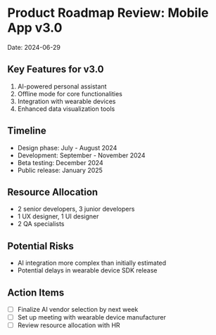 # Product Roadmap Review: Mobile App v3.0

Date: 2024-06-29

## Key Features for v3.0
1. AI-powered personal assistant
2. Offline mode for core functionalities
3. Integration with wearable devices
4. Enhanced data visualization tools

## Timeline
- Design phase: July - August 2024
- Development: September - November 2024
- Beta testing: December 2024
- Public release: January 2025

## Resource Allocation
- 2 senior developers, 3 junior developers
- 1 UX designer, 1 UI designer
- 2 QA specialists

## Potential Risks
- AI integration more complex than initially estimated
- Potential delays in wearable device SDK release

## Action Items
- [ ] Finalize AI vendor selection by next week
- [ ] Set up meeting with wearable device manufacturer
- [ ] Review resource allocation with HR
